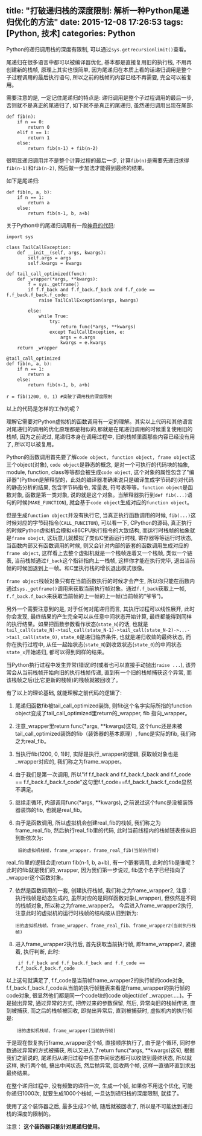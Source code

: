 title: "打破递归栈的深度限制: 解析一种Python尾递归优化的方法"
date: 2015-12-08 17:26:53
tags: [Python, 技术]
categories: Python
---
Python的递归调用栈的深度有限制, 可以通过`sys.getrecursionlimit()`查看。

尾递归在很多语言中都可以被编译器优化, 基本都是直接复用旧的执行栈, 不用再创建新的栈帧, 原理上其实也很简单, 因为尾递归在本质上看的话递归调用是整个子过程调用的最后执行语句, 所以之前的栈帧的内容已经不再需要, 完全可以被复用。

需要注意的是, 一定记住尾递归的特点是: 递归调用是整个子过程调用的最后一步, 否则就不是真正的尾递归了, 如下就不是真正的尾递归, 虽然递归调用出现在尾部:

    def fib(n):
        if n == 0:
            return 0
        elif n == 1:
            return 1
        else:
            return fib(n-1) + fib(n-2)

很明显递归调用并不是整个计算过程的最后一步, 计算`fib(n)`是需要先递归求得`fib(n-1)`和`fib(n-2)`, 然后做一步加法才能得到最终的结果。

如下是尾递归:

    def fib(n, a, b):
        if n == 1:
            return a
        else:
            return fib(n-1, b, a+b)

关于Python中的尾递归调用有一段[神奇的代码](http://code.activestate.com/recipes/474088/):

    import sys

    class TailCallException:
        def __init__(self, args, kwargs):
            self.args = args
            self.kwargs = kwargs

    def tail_call_optimized(func):
        def _wrapper(*args, **kwargs):
            f = sys._getframe()
            if f.f_back and f.f_back.f_back and f.f_code == f.f_back.f_back.f_code:
                raise TailCallException(args, kwargs)

            else:
                while True:
                    try:
                        return func(*args, **kwargs)
                    except TailCallException, e:
                        args = e.args
                        kwargs = e.kwargs
        return _wrapper

    @tail_call_optimized
    def fib(n, a, b):
        if n == 1:
            return a
        else:
            return fib(n-1, b, a+b)

    r = fib(1200, 0, 1) #突破了调用栈的深度限制

以上的代码是怎样的工作的呢？

理解它需要对Python虚拟机的函数调用有一定的理解。其实以上代码和其他语言对尾递归的调用的优化原理都是相似的,那就是在尾递归调用的时候重复使用旧的栈帧, 因为之前说过, 尾递归本身在调用过程中, 旧的栈帧里面那些内容已经没有用了, 所以可以被复用。

Python的函数调用首先要了解`code object, function object, frame object`这三个object(对象), `code object`是静态的概念, 是对一个可执行的代码块的抽象, module, function, class等等都会被生成`code object`, 这个对象的属性包含了"编译器"(Python是解释型的，此处的编译器准确来说只是编译生成字节码的)对代码的静态分析的结果, 包含字节码指令, 常量表, 符号表等等。`function object`是函数对象, 函数是第一类对象, 说的就是这个对象。当解释器执行到`def fib(...)`语句的时候(`MAKE_FUNCTION`), 就会基于`code object`生成对应的`function object`。

但是生成`function object`并没有执行它, 当真正执行函数调用的时候, `fib(...)`这时候对应的字节码指令(`CALL_FUNCITON`), 可以看一下, CPython的源码, 真正执行的时候Python虚拟机会模拟x86CPU执行指令的大致结构, 而运行时栈帧的抽象就是`frame obejct`, 这玩意儿就模拟了类似C里面运行时栈, 寄存器等等运行时状态, 当函数内部又有函数调用的时候, 则又会针对内部的嵌套的函数调用生成对应的`frame object`, 这样看上去整个虚拟机就是一个栈帧连着又一个栈帧, 类似一个链表, 当前栈帧通过`f_back`这个指针指向上一栈帧, 这样你才能在执行完毕, 退出当前帧的时候回退到上一帧。和C里执行栈的增长退出模式很像。

`frame object`栈帧对象只有在当前函数执行的时候才会产生, 所以你只能在函数内通过`sys._getframe()`调用来获取当前执行帧对象。通过`f.f_back`获取上一帧, `f.f_back.f_back`来获取当前帧的上一帧的上一帧(当前帧的“爷爷”)。

另外一个需要注意到的是, 对于任何对尾递归而言, 其执行过程可以线性展开, 此时你会发现,  最终结果的产生完全可以从任意中间状态开始计算, 最终都能得到同样的执行结果。如果把函数参数看作状态(`state_N`)的话, 也就是`tail_call(state_N)->tail_call(state_N-1)->tail_call(state_N-2)->...->tail_call(state_0)`, `state_0`是递归临界条件, 也就是递归收敛的最终状态, 而你在执行过程中, 从任一起始状态(`state_N`)到收敛状态(`state_0`)的中间状态`state_x`开始递归, 都可以得到同样的结果。

当Python执行过程中发生异常(错误)时(或者也可以直接手动抛出`raise ...`), 该异常会从当前栈帧开始向旧的执行栈帧传递, 直到有一个旧的栈帧捕获这个异常, 而该栈帧之后(比它更新的栈帧)的栈帧就被回收了。

有了以上的理论基础, 就能理解之前代码的逻辑了:

1. 尾递归函数fib被tail_call\_optimized装饰, 则fib这个名字实际所指的function object变成了tail\_call\_optimized里return的\_wrapper, fib 指向\_wrapper。

2. 注意\_wrapper里return func(\*args, \**kwargs)这句, 这个func还是未被tail\_call\_optimized装饰的fib（装饰器的基本原理）, func是实际的fib, 我们称之为real_fib。

3. 当执行fib(1200, 0, 1)时, 实际是执行\_wrapper的逻辑, 获取帧对象也是\_wrapper对应的, 我们称之为frame_wapper。

4. 由于我们是第一次调用, 所以"if f.f\_back and f.f_back.f\_back and f.f\_code == f.f_back.f_back.f_code"这句里f.f_code==f.f_back.f_back.f_code显然不满足。

5. 继续走循环, 内部调用func(\*args, \**kwargs), 之前说过这个func是没被装饰器装饰的fib, 也就是real_fib。

6. 由于是函数调用, 所以虚拟机会创建real\_fib的栈帧, 我们称之为frame_real\_fib, 然后执行real\_fib里的代码, 此时当前线程内的栈帧链表按从旧到新依次为:

        旧的虚拟机栈帧，frame_wrapper，frame_real_fib(当前执行帧)
    
real\_fib里的逻辑会走return fib(n-1, b, a+b), 有一个嵌套调用, 此时的fib是谁呢？此时的fib就是我们的\_wrapper, 因为我们第一步说过, fib这个名字已经指向了_wrapper这个函数对象。

7.  依然是函数调用的一套, 创建执行栈帧, 我们称之为frame\_wrapper2, 注意： 执行栈帧是动态生成的, 虽然对应的是同样函数对象(\_wrapper), 但依然是不同的栈帧对象, 所以称之为frame\_wrapper2。 今后进入frame\_wrapper2执行, 注意此时的虚拟机的运行时栈帧的结构按从旧到新为: 

        旧的虚拟机栈帧、frame_wrapper、frame_real_fib、frame_wrapper2(当前执行栈帧)

8. 进入frame\_wrapper2执行后, 首先获取当前执行帧, 即frame\_wrapper2, 紧接着, 执行判断, 此时:

        if f.f_back and f.f_back.f_back and f.f_code == f.f_back.f_back.f_code
    
以上这句就满足了, f.f_code是当前帧frame\_wrapper2的执行帧的code对象, f.f_back.f_back.f_code从当前的执行帧链表来看是frame\_wrapper的执行帧的code对象, 很显然他们都是同一个code块的code object(def \_wrapper.....)。于是抛出异常, 通过异常的方式, 把传过来的参数保留, 然后, 异常向旧的栈帧传递, 直到被捕获, 而之后的栈帧被回收, 即抛出异常后, 直到被捕获时, 虚拟机内的执行帧是:

        旧的虚拟机栈帧、frame_wrapper(当前执行帧)

于是现在恢复执行frame_wrapper这个帧, 直接顺序执行了, 由于是个循环, 同时参数通过异常的方式被捕获, 所以又进入了return func(\*args, \**kwargs)这句, 根据我们之前说的, 尾递归从递归过程中任意中间状态都可以收敛到最终状态, 所以就这样, 执行两个帧, 搞出中间状态, 然后抛异常, 回收两个帧, 这样一直循环直到求出最终结果。

在整个递归过程中, 没有频繁的递归一次, 生成一个帧, 如果你不用这个优化, 可能你递归1000次, 就要生成1000个栈帧, 一旦达到递归栈的深度限制, 就挂了。

使用了这个装饰器之后, 最多生成3个帧, 随后就被回收了, 所以是不可能达到递归栈的深度的限制的。

注意： **这个装饰器只能针对尾递归使用。**
